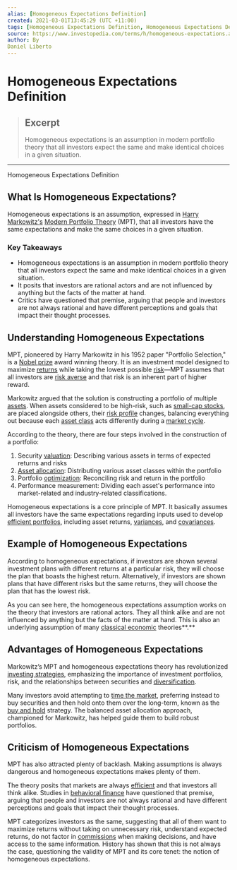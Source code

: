 ```yaml
---
alias: [Homogeneous Expectations Definition]
created: 2021-03-01T13:45:29 (UTC +11:00)
tags: [Homogeneous Expectations Definition, Homogeneous Expectations Definition]
source: https://www.investopedia.com/terms/h/homogeneous-expectations.asp
author: By
Daniel Liberto
---
```


# Homogeneous Expectations Definition

> ## Excerpt
> Homogeneous expectations is an assumption in modern portfolio theory that all investors expect the same and make identical choices in a given situation.

---

Homogeneous Expectations Definition
## What Is Homogeneous Expectations?

Homogeneous expectations is an assumption, expressed in [Harry Markowitz's](https://www.investopedia.com/terms/h/harrymarkowitz.asp) [Modern Portfolio Theory](https://www.investopedia.com/terms/m/modernportfoliotheory.asp) (MPT), that all investors have the same expectations and make the same choices in a given situation.

### Key Takeaways

-   Homogeneous expectations is an assumption in modern portfolio theory that all investors expect the same and make identical choices in a given situation.
-   It posits that investors are rational actors and are not influenced by anything but the facts of the matter at hand.
-   Critics have questioned that premise, arguing that people and investors are not always rational and have different perceptions and goals that impact their thought processes.

## Understanding Homogeneous Expectations

MPT, pioneered by Harry Markowitz in his 1952 paper "Portfolio Selection," is a [Nobel prize](https://www.investopedia.com/terms/n/nobel-memorial-prize-in-economic-sciences.asp) award winning theory. It is an investment model designed to maximize [returns](https://www.investopedia.com/terms/r/return.asp) while taking the lowest possible [risk](https://www.investopedia.com/terms/r/risk.asp)—MPT assumes that all investors are [risk averse](https://www.investopedia.com/terms/r/riskaverse.asp) and that risk is an inherent part of higher reward.

Markowitz argued that the solution is constructing a portfolio of multiple [assets](https://www.investopedia.com/terms/a/asset.asp). When assets considered to be high-risk, such as [small-cap stocks](https://www.investopedia.com/investing/introduction-to-small-cap-stocks/), are placed alongside others, their [risk profile](https://www.investopedia.com/terms/r/risk-profile.asp) changes, balancing everything out because each [asset class](https://www.investopedia.com/terms/a/assetclasses.asp) acts differently during a [market cycle](https://www.investopedia.com/terms/m/market_cycles.asp).

According to the theory, there are four steps involved in the construction of a portfolio:

1.  Security [valuation](https://www.investopedia.com/terms/v/valuation.asp): Describing various assets in terms of expected returns and risks
2.  [Asset allocation](https://www.investopedia.com/terms/a/assetallocation.asp): Distributing various asset classes within the portfolio
3.  Portfolio [optimization](https://www.investopedia.com/terms/o/optimization.asp): Reconciling risk and return in the portfolio
4.  Performance measurement: Dividing each asset's performance into market-related and industry-related classifications.

Homogeneous expectations is a core principle of MPT. It basically assumes all investors have the same expectations regarding inputs used to develop [efficient portfolios](https://www.investopedia.com/terms/e/efficientfrontier.asp), including asset returns, [variances](https://www.investopedia.com/terms/v/variance.asp), and [covariances](https://www.investopedia.com/terms/c/covariance.asp). 

## Example of Homogeneous Expectations

According to homogeneous expectations, if investors are shown several investment plans with different returns at a particular risk, they will choose the plan that boasts the highest return. Alternatively, if investors are shown plans that have different risks but the same returns, they will choose the plan that has the lowest risk. 

As you can see here, the homogeneous expectations assumption works on the theory that investors are rational actors. They all think alike and are not influenced by anything but the facts of the matter at hand. This is also an underlying assumption of many [classical economic](https://www.investopedia.com/terms/c/classicaleconomics.asp) theories**.**

## Advantages of Homogeneous Expectations

Markowitz’s MPT and homogeneous expectations theory has revolutionized [investing strategies](https://www.investopedia.com/terms/i/investmentstrategy.asp), emphasizing the importance of investment portfolios, risk, and the relationships between securities and [diversification](https://www.investopedia.com/terms/d/diversification.asp).

Many investors avoid attempting to [time the market](https://www.investopedia.com/terms/m/markettiming.asp), preferring instead to buy securities and then hold onto them over the long-term, known as the [buy and hold](https://www.investopedia.com/terms/b/buyandhold.asp) strategy. The balanced asset allocation approach, championed for Markowitz, has helped guide them to build robust portfolios.

## Criticism of Homogeneous Expectations

MPT has also attracted plenty of backlash. Making assumptions is always dangerous and homogeneous expectations makes plenty of them.

The theory posits that markets are always [efficient](https://www.investopedia.com/terms/e/efficientmarkethypothesis.asp) and that investors all think alike. Studies in [behavioral finance](https://www.investopedia.com/terms/b/behavioralfinance.asp) have questioned that premise, arguing that people and investors are not always rational and have different perceptions and goals that impact their thought processes.

MPT categorizes investors as the same, suggesting that all of them want to maximize returns without taking on unnecessary risk, understand expected returns, do not factor in [commissions](https://www.investopedia.com/terms/c/commission.asp) when making decisions, and have access to the same information. History has shown that this is not always the case, questioning the validity of MPT and its core tenet: the notion of homogeneous expectations.
